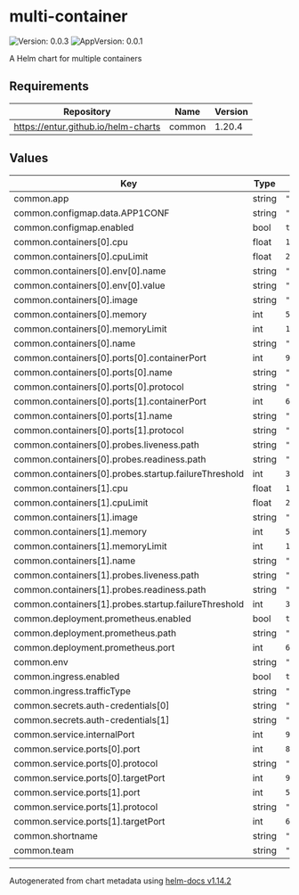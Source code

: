 # multi-container

![Version: 0.0.3](https://img.shields.io/badge/Version-0.0.3-informational?style=flat-square) ![AppVersion: 0.0.1](https://img.shields.io/badge/AppVersion-0.0.1-informational?style=flat-square)

A Helm chart for multiple containers

## Requirements

| Repository | Name | Version |
|------------|------|---------|
| https://entur.github.io/helm-charts | common | 1.20.4 |

## Values

| Key | Type | Default | Description |
|-----|------|---------|-------------|
| common.app | string | `"multi-container"` |  |
| common.configmap.data.APP1CONF | string | `"yes"` |  |
| common.configmap.enabled | bool | `true` |  |
| common.containers[0].cpu | float | `1.1` |  |
| common.containers[0].cpuLimit | float | `2` |  |
| common.containers[0].env[0].name | string | `"APP1"` |  |
| common.containers[0].env[0].value | string | `"something"` |  |
| common.containers[0].image | string | `"<+artifacts.primary.image>"` |  |
| common.containers[0].memory | int | `512` |  |
| common.containers[0].memoryLimit | int | `1024` |  |
| common.containers[0].name | string | `"multi"` |  |
| common.containers[0].ports[0].containerPort | int | `9000` |  |
| common.containers[0].ports[0].name | string | `"http"` |  |
| common.containers[0].ports[0].protocol | string | `"TCP"` |  |
| common.containers[0].ports[1].containerPort | int | `6001` |  |
| common.containers[0].ports[1].name | string | `"adm"` |  |
| common.containers[0].ports[1].protocol | string | `"TCP"` |  |
| common.containers[0].probes.liveness.path | string | `"/actuator/health/liveness"` |  |
| common.containers[0].probes.readiness.path | string | `"/actuator/health/readiness"` |  |
| common.containers[0].probes.startup.failureThreshold | int | `300` |  |
| common.containers[1].cpu | float | `1.1` |  |
| common.containers[1].cpuLimit | float | `2` |  |
| common.containers[1].image | string | `"yay"` |  |
| common.containers[1].memory | int | `512` |  |
| common.containers[1].memoryLimit | int | `1024` |  |
| common.containers[1].name | string | `"other"` |  |
| common.containers[1].probes.liveness.path | string | `"/actuator/health/liveness"` |  |
| common.containers[1].probes.readiness.path | string | `"/actuator/health/readiness"` |  |
| common.containers[1].probes.startup.failureThreshold | int | `300` |  |
| common.deployment.prometheus.enabled | bool | `true` |  |
| common.deployment.prometheus.path | string | `"/prom"` |  |
| common.deployment.prometheus.port | int | `666` |  |
| common.env | string | `"dev"` |  |
| common.ingress.enabled | bool | `true` |  |
| common.ingress.trafficType | string | `"public"` |  |
| common.secrets.auth-credentials[0] | string | `"MNG_AUTH0_INT_CLIENT_ID"` |  |
| common.secrets.auth-credentials[1] | string | `"MNG_AUTH0_INT_CLIENT_SECRET"` |  |
| common.service.internalPort | int | `9000` |  |
| common.service.ports[0].port | int | `80` |  |
| common.service.ports[0].protocol | string | `"TCP"` |  |
| common.service.ports[0].targetPort | int | `9000` |  |
| common.service.ports[1].port | int | `5001` |  |
| common.service.ports[1].protocol | string | `"TCP"` |  |
| common.service.ports[1].targetPort | int | `6001` |  |
| common.shortname | string | `"multcont"` |  |
| common.team | string | `"example"` |  |

----------------------------------------------
Autogenerated from chart metadata using [helm-docs v1.14.2](https://github.com/norwoodj/helm-docs/releases/v1.14.2)
